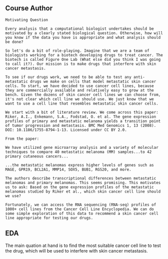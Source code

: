 ## Course Author
`Motivating Question
`

`Every analysis that a computational biologist undertakes should be motivated by a clearly stated biological question. Otherwise, how will you know if the data you have is appropriate and what analysis should be done?
`

`So let's do a bit of role-playing. Imagine that we are a team of biologists working for a biotech developing drugs to treat cancer. The biotech is called Figure One Lab (What else did you think I was going to call it?). Our mission is to make drugs that interfere with skin cancer metastasis.
`

`To see if our drugs work, we need to be able to test any anti-metastatic drugs we make on cells that model metastatic skin cancer cells. To start, we have decided to use cancer cell lines, because they are commercially available and relatively easy to grow at the bench. Given the dozens of skin cancer cell lines we can choose from, it's not clear which cell line we should use. We just know that we want to use a cell line that resembles metastatic skin cancer cells.
`

`We start with a bit of literature review. We come across this paper: Riker, A.I., Enkemann, S.A., Fodstad, O. et al. The gene expression profiles of primary and metastatic melanoma yields a transition point of tumor progression and metastasis. BMC Med Genomics 1, 13 (2008). DOI: 10.1186/1755-8794-1-13. Licensed under CC BY 2.0.
`

`From the paper:
`

`We have utilized gene microarray analysis and a variety of molecular techniques to compare 40 metastatic melanoma (MM) samples...to 42 primary cutaneous cancers...`

`...the metastatic melanomas express higher levels of genes such as MAGE, GPR19, BCL2A1, MMP14, SOX5, BUB1, RGS20, and more.`

`The authors describe transcriptional differences between metastatic melanomas and primary melanomas. This seems promising. This motivates us to ask: Based on the gene expression profiles of the metastatic melanomas studied by Riker et al., which skin cancer cell line should we use?`

`Fortunately, we can access the RNA sequencing (RNA-seq) profiles of 1000+ cell lines from the Cancer Cell Line Encyclopedia. We can do some simple exploration of this data to recommend a skin cancer cell line appropriate for testing our drugs.` 

## EDA
The main quation at hand is to find the most suitable cancer cell line to test the drug, which will be used to interfere with skin cancer metastasis.
